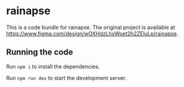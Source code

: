 
  # rainapse

  This is a code bundle for rainapse. The original project is available at https://www.figma.com/design/wOXHdzLhxWoet2h2ZEluLp/rainapse.

  ## Running the code

  Run `npm i` to install the dependencies.

  Run `npm run dev` to start the development server.
  